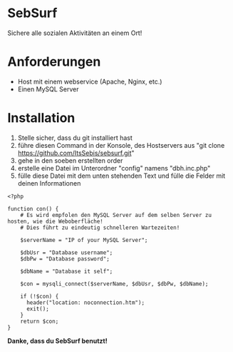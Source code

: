 # SebSurf
Sichere alle sozialen Aktivitäten an einem Ort!

# Anforderungen

 - Host mit einem webservice (Apache, Nginx, etc.)
 - Einen MySQL Server

# Installation

 1. Stelle sicher, dass du git installiert hast
 2. führe diesen Command in der Konsole, des Hostservers aus "git clone https://github.com/ItsSebis/sebsurf.git"
 3. gehe in den soeben erstellten order
 4. erstelle eine Datei im Unterordner "config" namens "dbh.inc.php"
 5. fülle diese Datei mit dem unten stehenden Text und fülle die Felder mit deinen Informationen

```
<?php

function con() {
    # Es wird empfolen den MySQL Server auf dem selben Server zu hosten, wie die Weboberfläche!
    # Dies führt zu eindeutig schnelleren Wartezeiten!
    
    $serverName = "IP of your MySQL Server";
    
    $dbUsr = "Database username";
    $dbPw = "Database password";
    
    $dbName = "Database it self";
    
    $con = mysqli_connect($serverName, $dbUsr, $dbPw, $dbName);
    
    if (!$con) {
      header("location: noconnection.htm");
      exit();
    }
    return $con;
}
```

**Danke, dass du SebSurf benutzt!**
